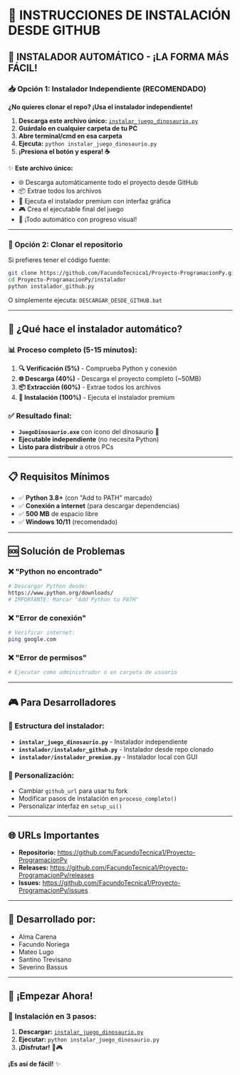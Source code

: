# 🦖 INSTRUCCIONES DE INSTALACIÓN DESDE GITHUB

## 🌟 INSTALADOR AUTOMÁTICO - ¡LA FORMA MÁS FÁCIL!

### 📥 Opción 1: Instalador Independiente (RECOMENDADO)

**¿No quieres clonar el repo? ¡Usa el instalador independiente!**

1. **Descarga este archivo único:** [`instalar_juego_dinosaurio.py`](instalar_juego_dinosaurio.py)
2. **Guárdalo en cualquier carpeta de tu PC**
3. **Abre terminal/cmd en esa carpeta**
4. **Ejecuta:** `python instalar_juego_dinosaurio.py`
5. **¡Presiona el botón y espera! ☕**

✨ **Este archivo único:**
- 🌐 Descarga automáticamente todo el proyecto desde GitHub
- 📦 Extrae todos los archivos
- 🚀 Ejecuta el instalador premium con interfaz gráfica
- 🎮 Crea el ejecutable final del juego
- 🦖 ¡Todo automático con progreso visual!

---

### 📂 Opción 2: Clonar el repositorio

Si prefieres tener el código fuente:

```bash
git clone https://github.com/FacundoTecnica1/Proyecto-ProgramacionPy.git
cd Proyecto-ProgramacionPy/instalador
python instalador_github.py
```

O simplemente ejecuta: `DESCARGAR_DESDE_GITHUB.bat`

---

## 🎯 ¿Qué hace el instalador automático?

### 📊 Proceso completo (5-15 minutos):

1. **🔍 Verificación (5%)** - Comprueba Python y conexión
2. **🌐 Descarga (40%)** - Descarga el proyecto completo (~50MB)
3. **📦 Extracción (60%)** - Extrae todos los archivos
4. **🚀 Instalación (100%)** - Ejecuta el instalador premium

### ✅ Resultado final:
- **`JuegoDinosaurio.exe`** con icono del dinosaurio 🦖
- **Ejecutable independiente** (no necesita Python)
- **Listo para distribuir** a otros PCs

---

## 📋 Requisitos Mínimos

- ✅ **Python 3.8+** (con "Add to PATH" marcado)
- ✅ **Conexión a internet** (para descargar dependencias)
- ✅ **500 MB** de espacio libre
- ✅ **Windows 10/11** (recomendado)

---

## 🆘 Solución de Problemas

### ❌ "Python no encontrado"
```bash
# Descargar Python desde:
https://www.python.org/downloads/
# IMPORTANTE: Marcar "Add Python to PATH"
```

### ❌ "Error de conexión"
```bash
# Verificar internet:
ping google.com
```

### ❌ "Error de permisos"
```bash
# Ejecutar como administrador o en carpeta de usuario
```

---

## 🎮 Para Desarrolladores

### 🔧 Estructura del instalador:
- **`instalar_juego_dinosaurio.py`** - Instalador independiente
- **`instalador/instalador_github.py`** - Instalador desde repo clonado
- **`instalador/instalador_premium.py`** - Instalador local con GUI

### 📝 Personalización:
- Cambiar `github_url` para usar tu fork
- Modificar pasos de instalación en `proceso_completo()`
- Personalizar interfaz en `setup_ui()`

---

## 🌐 URLs Importantes

- **Repositorio:** https://github.com/FacundoTecnica1/Proyecto-ProgramacionPy
- **Releases:** https://github.com/FacundoTecnica1/Proyecto-ProgramacionPy/releases
- **Issues:** https://github.com/FacundoTecnica1/Proyecto-ProgramacionPy/issues

---

## 👥 Desarrollado por:
- Alma Carena
- Facundo Noriega
- Mateo Lugo
- Santino Trevisano
- Severino Bassus

---

## 🚀 ¡Empezar Ahora!

### 🌟 **Instalación en 3 pasos:**
1. **Descargar:** [`instalar_juego_dinosaurio.py`](instalar_juego_dinosaurio.py)
2. **Ejecutar:** `python instalar_juego_dinosaurio.py`
3. **¡Disfrutar!** 🦖🎮

**¡Es así de fácil!** ✨